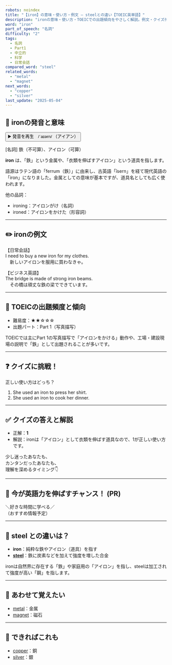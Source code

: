 ```yaml
---
robots: noindex
title: "【iron】の意味・使い方・例文 ― steelとの違い【TOEIC英単語】"
description: "ironの意味・使い方・TOEICでの出題傾向をやさしく解説。例文・クイズ付きでsteelとの違いもわかりやすく学べます。"
word: "iron"
part_of_speech: "名詞"
difficulty: "2"
tags:
  - 名詞
  - Part1
  - 中立的
  - 科学
  - 日常会話
compared_word: "steel"
related_words:
  - "metal"
  - "magnet"
next_words:
  - "copper"
  - "silver"
last_update: "2025-05-04"
---
```


## 🔰 ironの発音と意味

<button class="play-audio" onclick="playTTS('iron')">
  <span class="play-audio-main">
    ▶️ 発音を再生　/ˈaɪərn/
  </span>
  <span class="play-audio-sub">
    （アイアン）
  </span>
</button>

[名詞] 鉄（不可算）、アイロン（可算）

**iron** は、「鉄」という金属や、「衣類を伸ばすアイロン」という道具を指します。

語源はラテン語の「ferrum（鉄）」に由来し、古英語「īsern」を経て現代英語の「iron」になりました。金属としての意味が基本ですが、道具名としても広く使われます。

他の品詞：  
- ironing：アイロンがけ（名詞）
- ironed：アイロンをかけた（形容詞）

---

## ✏️ ironの例文

【日常会話】  
I need to buy a new iron for my clothes.  
　新しいアイロンを服用に買わなきゃ。

【ビジネス英語】  
The bridge is made of strong iron beams.  
　その橋は頑丈な鉄の梁でできています。

---

## 🎯 TOEICの出題頻度と傾向

- 難易度：★★☆☆☆
- 出題パート：Part 1（写真描写）

TOEICでは主にPart 1の写真描写で「アイロンをかける」動作や、工場・建設現場の説明で「鉄」として出題されることが多いです。

---

## ❓ クイズに挑戦！

正しい使い方はどっち？

1. She used an iron to press her shirt.  
2. She used an iron to cook her dinner.

---

## ✅ クイズの答えと解説

- 正解：**1**
- 解説：ironは「アイロン」として衣類を伸ばす道具なので、1が正しい使い方です。

少し迷ったあなたも、  
カンタンだったあなたも、  
理解を深めるタイミング👇️

---

## 🚀 今が英語力を伸ばすチャンス！ (PR)

<div class="info-center">
＼好きな時間に学べる／<br>  
（おすすめ情報予定）
</div>

---

## 🤔  steel との違いは？

- **iron**：純粋な鉄やアイロン（道具）を指す
- **[steel](/word/steel/)**：鉄に炭素などを加えて強度を増した合金

ironは自然界に存在する「鉄」や家庭用の「アイロン」を指し、steelは加工されて強度が高い「鋼」を指します。

---

## 🧩 あわせて覚えたい

- [metal](/word/metal/)：金属
- [magnet](/word/magnet/)：磁石

---

## 📖 できればこれも

- [copper](/word/copper/)：銅
- [silver](/word/silver/)：銀

<!-- cvid: aid07_bid36 -->
